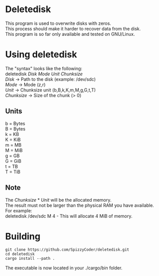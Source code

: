 # Deletedisk
This program is used to overwrite disks with zeros.  
This process should make it harder to recover data from the disk.  
This program is so far only available and tested on GNU/Linux.  

# Using deletedisk
The "syntax" looks like the following:  
deletedisk *Disk* *Mode* *Unit* *Chunksize*  
*Disk* -> Path to the disk (example: /dev/sdc)  
*Mode* -> Mode (z,r)  
*Unit* -> Chunksize unit (b,B,k,K,m,M,g,G,t,T)  
*Chunksize* -> Size of the chunk (> 0)

## Units
b = Bytes  
B = Bytes  
k = KB  
K = KiB  
m = MB  
M = MiB  
g = GB  
G = GiB  
t = TB  
T = TiB

## Note  
The *Chunksize* * *Unit* will be the allocated memory.  
The result must not be larger than the physical RAM you have available.  
For example:  
deletedisk /dev/sdc M 4 - This will allocate 4 MiB of memory.  

# Building
```
git clone https://github.com/SpizzyCoder/deletedisk.git
cd deletedisk
cargo install --path .
```
The executable is now located in your ./cargo/bin folder.
